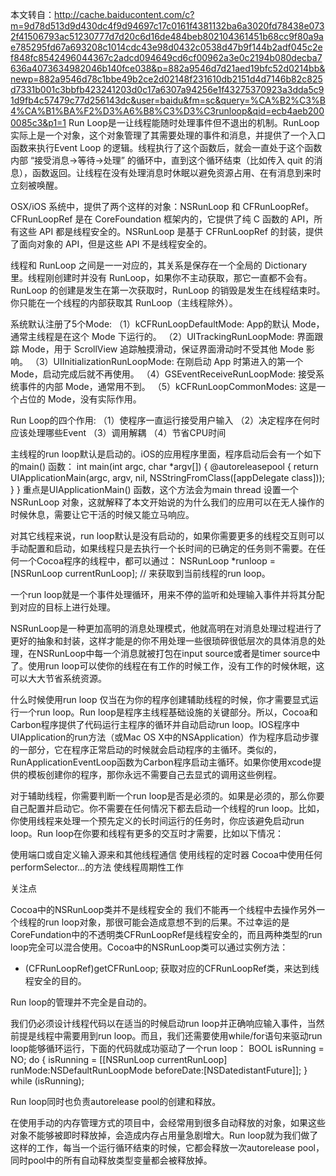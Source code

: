 本文转自：http://cache.baiducontent.com/c?m=9d78d513d9d430dc4f9d94697c17c0161f4381132ba6a3020fd78438e0732f41506793ac51230777d7d20c6d16de484beb802104361451b68cc9f80a9ae785295fd67a693208c1014cdc43e98d0432c0538d47b9f144b2adf045c2ef848fc8542496044367c2adcd094649cd6cf00962a3e0c2194b080decba7636a4073634982046b140fce038&p=882a9546d7d21aed19bfc52d0214bb&newp=882a9546d78c1bbe49b2ce2d02148f231610db2151d4d7146b82c825d7331b001c3bbfb423241203d0c17a6307a94256e1f43275370923a3dda5c91d9fb4c57479c77d256143dc&user=baidu&fm=sc&query=%CA%B2%C3%B4%CA%B1%BA%F2%D3%A6%B8%C3%D3%C3runloop&qid=ecb4aeb2000085c3&p1=1
Run Loop是一让线程能随时处理事件但不退出的机制。RunLoop 实际上是一个对象，这个对象管理了其需要处理的事件和消息，并提供了一个入口函数来执行Event Loop 的逻辑。线程执行了这个函数后，就会一直处于这个函数内部 “接受消息->等待->处理” 的循环中，直到这个循环结束（比如传入 quit 的消息），函数返回。让线程在没有处理消息时休眠以避免资源占用、在有消息到来时立刻被唤醒。

OSX/iOS 系统中，提供了两个这样的对象：NSRunLoop 和 CFRunLoopRef。CFRunLoopRef 是在 CoreFoundation 框架内的，它提供了纯 C 函数的 API，所有这些 API 都是线程安全的。NSRunLoop 是基于 CFRunLoopRef 的封装，提供了面向对象的 API，但是这些 API 不是线程安全的。

线程和 RunLoop 之间是一一对应的，其关系是保存在一个全局的 Dictionary 里。线程刚创建时并没有 RunLoop，如果你不主动获取，那它一直都不会有。RunLoop 的创建是发生在第一次获取时，RunLoop 的销毁是发生在线程结束时。你只能在一个线程的内部获取其 RunLoop（主线程除外）。

系统默认注册了5个Mode:
（1）kCFRunLoopDefaultMode: App的默认 Mode，通常主线程是在这个 Mode 下运行的。
（2）UITrackingRunLoopMode: 界面跟踪 Mode，用于 ScrollView 追踪触摸滑动，保证界面滑动时不受其他 Mode 影响。
（3）UIInitializationRunLoopMode: 在刚启动 App 时第进入的第一个 Mode，启动完成后就不再使用。
（4）GSEventReceiveRunLoopMode: 接受系统事件的内部 Mode，通常用不到。
（5）kCFRunLoopCommonModes: 这是一个占位的 Mode，没有实际作用。

Run Loop的四个作用:
（1）使程序一直运行接受用户输入
（2）决定程序在何时应该处理哪些Event
（3）调用解耦
（4）节省CPU时间

主线程的run loop默认是启动的。iOS的应用程序里面，程序启动后会有一个如下的main() 函数：
int main(int argc, char *argv[])
{
    @autoreleasepool {
        return UIApplicationMain(argc, argv, nil, NSStringFromClass([appDelegate class]));
    }
}
重点是UIApplicationMain() 函数，这个方法会为main thread 设置一个NSRunLoop 对象，这就解释了本文开始说的为什么我们的应用可以在无人操作的时候休息，需要让它干活的时候又能立马响应。

对其它线程来说，run loop默认是没有启动的，如果你需要更多的线程交互则可以手动配置和启动，如果线程只是去执行一个长时间的已确定的任务则不需要。在任何一个Cocoa程序的线程中，都可以通过：
NSRunLoop *runloop = [NSRunLoop currentRunLoop]; // 来获取到当前线程的run loop。

一个run loop就是一个事件处理循环，用来不停的监听和处理输入事件并将其分配到对应的目标上进行处理。

NSRunLoop是一种更加高明的消息处理模式，他就高明在对消息处理过程进行了更好的抽象和封装，这样才能是的你不用处理一些很琐碎很低层次的具体消息的处理，在NSRunLoop中每一个消息就被打包在input source或者是timer source中了。使用run loop可以使你的线程在有工作的时候工作，没有工作的时候休眠，这可以大大节省系统资源。

什么时候使用run loop
仅当在为你的程序创建辅助线程的时候，你才需要显式运行一个run loop。Run loop是程序主线程基础设施的关键部分。所以，Cocoa和Carbon程序提供了代码运行主程序的循环并自动启动run loop。IOS程序中UIApplication的run方法（或Mac OS X中的NSApplication）作为程序启动步骤的一部分，它在程序正常启动的时候就会启动程序的主循环。类似的，RunApplicationEventLoop函数为Carbon程序启动主循环。如果你使用xcode提供的模板创建你的程序，那你永远不需要自己去显式的调用这些例程。

对于辅助线程，你需要判断一个run loop是否是必须的。如果是必须的，那么你要自己配置并启动它。你不需要在任何情况下都去启动一个线程的run loop。比如，你使用线程来处理一个预先定义的长时间运行的任务时，你应该避免启动run loop。Run loop在你要和线程有更多的交互时才需要，比如以下情况：

使用端口或自定义输入源来和其他线程通信
使用线程的定时器
Cocoa中使用任何performSelector…的方法
使线程周期性工作

关注点

Cocoa中的NSRunLoop类并不是线程安全的
我们不能再一个线程中去操作另外一个线程的run loop对象，那很可能会造成意想不到的后果。不过幸运的是CoreFundation中的不透明类CFRunLoopRef是线程安全的，而且两种类型的run loop完全可以混合使用。Cocoa中的NSRunLoop类可以通过实例方法：
- (CFRunLoopRef)getCFRunLoop;
获取对应的CFRunLoopRef类，来达到线程安全的目的。

Run loop的管理并不完全是自动的。

我们仍必须设计线程代码以在适当的时候启动run loop并正确响应输入事件，当然前提是线程中需要用到run loop。而且，我们还需要使用while/for语句来驱动run loop能够循环运行，下面的代码就成功驱动了一个run loop：
BOOL isRunning = NO;
do 
{
    isRunning = [[NSRunLoop currentRunLoop] runMode:NSDefaultRunLoopMode beforeDate:[NSDatedistantFuture]];
} 
while (isRunning);

Run loop同时也负责autorelease pool的创建和释放。

在使用手动的内存管理方式的项目中，会经常用到很多自动释放的对象，如果这些对象不能够被即时释放掉，会造成内存占用量急剧增大。Run loop就为我们做了这样的工作，每当一个运行循环结束的时候，它都会释放一次autorelease pool，同时pool中的所有自动释放类型变量都会被释放掉。
